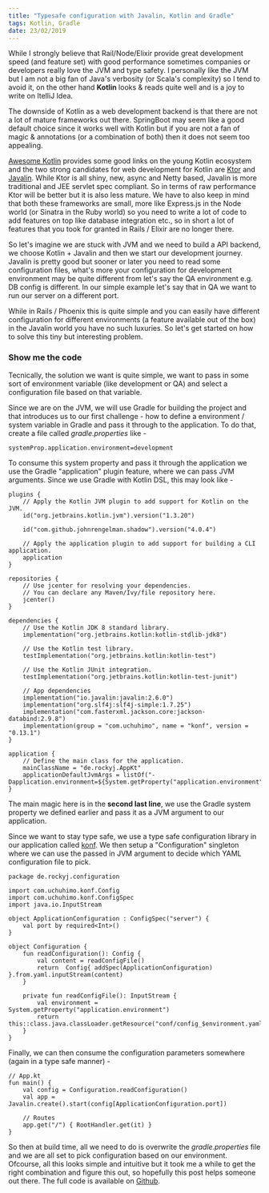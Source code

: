 ```yaml
---
title: "Typesafe configuration with Javalin, Kotlin and Gradle"
tags: Kotlin, Gradle
date: 23/02/2019
---
```


While I strongly believe that Rail/Node/Elixir provide great development speed (and feature set) with good performance sometimes companies or developers really love the JVM and type safety. I personally like the JVM but I am not a big fan of Java's verbosity (or Scala's complexity) so I tend to avoid it, on the other hand __Kotlin__ looks & reads quite well and is a joy to write on ItelliJ Idea.

The downside of Kotlin as a web development backend is that there are not a lot of mature frameworks out there. SpringBoot may seem like a good default choice since it works well with Kotlin but if you are not a fan of magic & annotations (or a combination of both) then it does not seem too appealing.

[Awesome Kotlin](https://kotlin.link/) provides some good links on the young Kotlin ecosystem and the two strong candidates for web development for Kotlin are [Ktor](https://ktor.io/) and [Javalin](https://javalin.io/). While Ktor is all shiny, new, async and Netty based, Javalin is more traditional and JEE servlet spec compliant. So in terms of raw performance Ktor will be better but it is also less mature. We have to also keep in mind that both these frameworks are small, more like Express.js in the Node world (or Sinatra in the Ruby world) so you need to write a lot of code to add features on top like database integration etc., so in short a lot of features that you took for granted in Rails / Elixir are no longer there.

So let's imagine we are stuck with JVM and we need to build a API backend, we choose Kotlin + Javalin and then we start our development journey. Javalin is pretty good but sooner or later you need to read some configuration files, what's more your configuration for development environment may be quite different from let's say the QA environment e.g. DB config is different. In our simple example let's say that in QA we want to run our server on a different port.

While in Rails / Phoenix this is quite simple and you can easily have different configuration for different environments (a feature available out of the box) in the Javalin world you have no such luxuries. So let's get started on how to solve this tiny but interesting problem.

### Show me the code

Tecnically, the solution we want is quite simple, we want to pass in some sort of environment variable (like development or QA) and select a configuration file based on that variable.

Since we are on the JVM, we will use Gradle for building the project and that introduces us to our first challenge - how to define a environment / system variable in Gradle and pass it through to the application. To do that, create a file called _gradle.properties_ like -

    systemProp.application.environment=development

To consume this system property and pass it through the application we use the Gradle "application" plugin feature, where we can pass JVM arguments. Since we use Gradle with Kotlin DSL, this may look like -

    plugins {
        // Apply the Kotlin JVM plugin to add support for Kotlin on the JVM.
        id("org.jetbrains.kotlin.jvm").version("1.3.20")

        id("com.github.johnrengelman.shadow").version("4.0.4")

        // Apply the application plugin to add support for building a CLI application.
        application
    }

    repositories {
        // Use jcenter for resolving your dependencies.
        // You can declare any Maven/Ivy/file repository here.
        jcenter()
    }

    dependencies {
        // Use the Kotlin JDK 8 standard library.
        implementation("org.jetbrains.kotlin:kotlin-stdlib-jdk8")

        // Use the Kotlin test library.
        testImplementation("org.jetbrains.kotlin:kotlin-test")

        // Use the Kotlin JUnit integration.
        testImplementation("org.jetbrains.kotlin:kotlin-test-junit")

        // App dependencies
        implementation("io.javalin:javalin:2.6.0")
        implementation("org.slf4j:slf4j-simple:1.7.25")
        implementation("com.fasterxml.jackson.core:jackson-databind:2.9.8")
        implementation(group = "com.uchuhimo", name = "konf", version = "0.13.1")
    }

    application {
        // Define the main class for the application.
        mainClassName = "de.rockyj.AppKt"
        applicationDefaultJvmArgs = listOf("-Dapplication.environment=${System.getProperty("application.environment")}")
    }


The main magic here is in the __second last line__, we use the Gradle system property we defined earlier and pass it as a JVM argument to our application.

Since we want to stay type safe, we use a type safe configuration library in our application called [konf](https://github.com/uchuhimo/konf). We then setup a "Configuration" singleton where we can use the passed in JVM argument to decide which YAML configuration file to pick.

    package de.rockyj.configuration

    import com.uchuhimo.konf.Config
    import com.uchuhimo.konf.ConfigSpec
    import java.io.InputStream

    object ApplicationConfiguration : ConfigSpec("server") {
        val port by required<Int>()
    }

    object Configuration {
        fun readConfiguration(): Config {
            val content = readConfigFile()
            return  Config{ addSpec(ApplicationConfiguration) }.from.yaml.inputStream(content)
        }

        private fun readConfigFile(): InputStream {
            val environment = System.getProperty("application.environment")
            return this::class.java.classLoader.getResource("conf/config_$environment.yaml").openStream()
        }
    }


Finally, we can then consume the configuration parameters somewhere (again in a type safe manner) -

    // App.kt
    fun main() {
        val config = Configuration.readConfiguration()
        val app = Javalin.create().start(config[ApplicationConfiguration.port])

        // Routes
        app.get("/") { RootHandler.get(it) }
    }

So then at build time, all we need to do is overwrite the _gradle.properties_ file and we are all set to pick configuration based on our environment. Ofcourse, all this looks simple and intuitive but it took me a while to get the right combination and figure this out, so hopefully this post helps someone out there. The full code is available on [Github](https://github.com/rocky-jaiswal/api-boilerplate).
